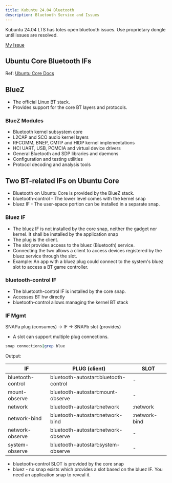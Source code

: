 ```yaml
---
title: Kubuntu 24.04 Bluetooth
description: Bluetooth Service and Issues
---
```


Kubuntu 24.04 LTS has totes open bluetooth issues.  Use proprietary dongle until issues are resolved.

[My Issue](https://www.reddit.com/r/Ubuntu/comments/1cf30qo/comment/l7tjl8p/?utm_source=share&utm_medium=web3x&utm_name=web3xcss&utm_term=1&utm_content=share_button)

## Ubuntu Core Bluetooth IFs

Ref: [Ubuntu Core Docs](https://ubuntu.com/core/docs/bluez/introduction/bluetooth-on-ubuntu-core)

## BlueZ

- The official Linux BT stack.
- Provides support for the core BT layers and protocols.

### BlueZ Modules

- Bluetooth kernel subsystem core
- L2CAP and SCO audio kernel layers
- RFCOMM, BNEP, CMTP and HIDP kernel implementations
- HCI UART, USB, PCMCIA and virtual device drivers
- General Bluetooth and SDP libraries and daemons
- Configuration and testing utilities
- Protocol decoding and analysis tools

## Two BT-related IFs on Ubuntu Core

- Bluetooth on Ubuntu Core is provided by the BlueZ stack.
- bluetooth-control - The lower level comes with the kernel snap
- bluez IF - The user-space portion can be installed in a separate snap.

### Bluez IF

- The bluez IF is not installed by the core snap, neither the gadget nor kernel. It shall be installed by the application snap
- The plug is the client.
- The slot provides access to the bluez (Bluetooth) service.
- Connecting the two allows a client to access devices registered by the bluez service through the slot.
- Example: An app with a bluez plug could connect to the system's bluez slot to access a BT game controller.

### bluetooth-control IF

- The bluetooth-control IF is installed by the core snap.
- Accesses BT hw directly
- bluetooth-control allows managing the kernel BT stack

### IF Mgmt

SNAPa plug (consumes) -> IF -> SNAPb slot (provides)

- A slot can support multiple plug connections.

```bash
snap connections|grep blue
```
Output:

| IF | PLUG (client) | SLOT |
|---|---|---|
| bluetooth-control | bluetooth-autostart:bluetooth-control  | - | 
| mount-observe  | bluetooth-autostart:mount-observe | - |   
| network | bluetooth-autostart:network | :network |
| network-bind | bluetooth-autostart:network-bind  | :network-bind |
| network-observe | bluetooth-autostart:network-observe | - |
| system-observe | bluetooth-autostart:system-observe | - | 

- bluetooth-control SLOT is provided by the core snap
- bluez - no snap exists which provides a slot based on the bluez IF.  You need an application snap to reveal it.